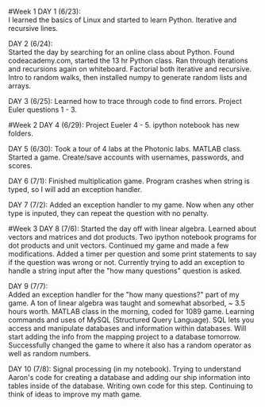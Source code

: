 #Week 1
DAY 1 (6/23):  
I learned the basics of Linux and started to learn Python.  Iterative and recursive lines.  

DAY 2 (6/24):  
Started the day by searching for an online class about Python.  Found codeacademy.com, started the 13 hr Python class.  Ran through iterations and recursions again on whiteboard.  Factorial both iterative and recursive.  Intro to random walks, then installed numpy to generate random lists and arrays.

DAY 3 (6/25): 
Learned how to trace through code to find errors. Project Euler questions 1 - 3.

#Week 2
DAY 4 (6/29): 
Project Eueler 4 - 5.  ipython notebook has new folders.

DAY 5 (6/30):
Took a tour of 4 labs at the Photonic labs.  MATLAB class.  Started a game.  Create/save accounts with usernames, passwords, and scores.

DAY 6 (7/1):
Finished multiplication game.  Program crashes when string is typed, so I will add an exception handler.

DAY 7 (7/2):
Added an exception handler to my game.  Now when any other type is inputed, they can repeat the question with no penalty.

#Week 3
DAY 8 (7/6):
Started the day off with linear algebra.  Learned about vectors and matrices and dot products.  Two ipython notebook programs for dot products and unit vectors.  Continued my game and made a few modifications.  Added a timer per question and some print statements to say if the question was wrong or not.  Currently trying to add an exception to handle a string input after the "how many questions" question is asked.

DAY 9 (7/7):  
Added an exception handler for the "how many questions?" part of my game.  A ton of linear algebra was taught and somewhat absorbed, ~ 3.5 hours worth.  MATLAB class in the morning, coded for 1089 game.  Learning commands and uses of MySQL (Structured Query Language).  SQL lets you access and manipulate databases and information within databases.  Will start adding the info from the mapping project to a database tomorrow. Successfully changed the game to where it also has a random operator as well as random numbers.  

DAY 10 (7/8):
Signal processing (in my notebook).  Trying to understand Aaron's code for creating a database and adding our ship information into tables inside of the database.  Writing own code for this step.  Continuing to think of ideas to improve my math game.
